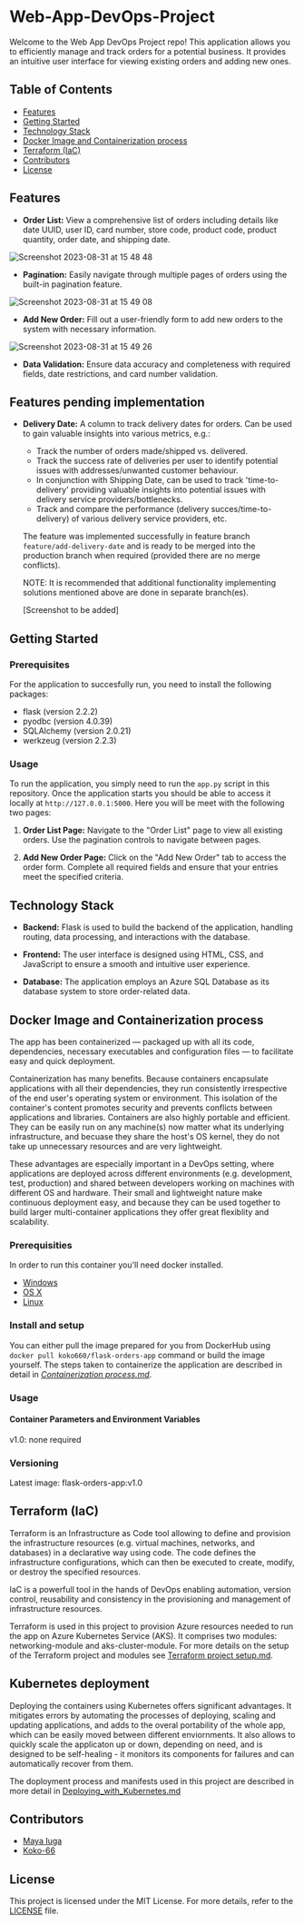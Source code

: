 # Web-App-DevOps-Project

Welcome to the Web App DevOps Project repo! This application allows you to efficiently manage and track orders for a potential business. It provides an intuitive user interface for viewing existing orders and adding new ones.

## Table of Contents

- [Features](#features)
- [Getting Started](#getting-started)
- [Technology Stack](#technology-stack)
- [Docker Image and Containerization process](#docker-image-and-containerization-process)
- [Terraform (IaC)](#terraform-iac)
- [Contributors](#contributors)
- [License](#license)

## Features

- **Order List:** View a comprehensive list of orders including details like date UUID, user ID, card number, store code, product code, product quantity, order date, and shipping date.
  
![Screenshot 2023-08-31 at 15 48 48](https://github.com/maya-a-iuga/Web-App-DevOps-Project/assets/104773240/3a3bae88-9224-4755-bf62-567beb7bf692)

- **Pagination:** Easily navigate through multiple pages of orders using the built-in pagination feature.
  
![Screenshot 2023-08-31 at 15 49 08](https://github.com/maya-a-iuga/Web-App-DevOps-Project/assets/104773240/d92a045d-b568-4695-b2b9-986874b4ed5a)

- **Add New Order:** Fill out a user-friendly form to add new orders to the system with necessary information.
  
![Screenshot 2023-08-31 at 15 49 26](https://github.com/maya-a-iuga/Web-App-DevOps-Project/assets/104773240/83236d79-6212-4fc3-afa3-3cee88354b1a)

- **Data Validation:** Ensure data accuracy and completeness with required fields, date restrictions, and card number validation.

## Features pending implementation
- **Delivery Date:** A column to track delivery dates for orders. Can be used to gain valuable insights into various metrics, e.g.:
    - Track the number of orders made/shipped vs. delivered.
    - Track the success rate of deliveries per user to identify potential issues with addresses/unwanted customer behaviour.
    - In conjunction with Shipping Date, can be used to track 'time-to-delivery' providing valuable insights into potential issues with delivery service providers/bottlenecks.
    - Track and compare the performance (delivery succes/time-to-delivery) of various delivery service providers, etc.
    
    The feature was implemented successfully in feature branch `feature/add-delivery-date` and is ready to be merged into the production branch when required (provided there are no merge conflicts).

    NOTE: It is recommended that additional functionality implementing solutions mentioned above are done in separate branch(es).
    
    [Screenshot to be added]

## Getting Started

### Prerequisites

For the application to succesfully run, you need to install the following packages:

- flask (version 2.2.2)
- pyodbc (version 4.0.39)
- SQLAlchemy (version 2.0.21)
- werkzeug (version 2.2.3)

### Usage

To run the application, you simply need to run the `app.py` script in this repository. Once the application starts you should be able to access it locally at `http://127.0.0.1:5000`. Here you will be meet with the following two pages:

1. **Order List Page:** Navigate to the "Order List" page to view all existing orders. Use the pagination controls to navigate between pages.

2. **Add New Order Page:** Click on the "Add New Order" tab to access the order form. Complete all required fields and ensure that your entries meet the specified criteria.

## Technology Stack

- **Backend:** Flask is used to build the backend of the application, handling routing, data processing, and interactions with the database.

- **Frontend:** The user interface is designed using HTML, CSS, and JavaScript to ensure a smooth and intuitive user experience.

- **Database:** The application employs an Azure SQL Database as its database system to store order-related data.

## Docker Image and Containerization process

The app has been containerized &mdash; packaged up with all its code, dependencies, necessary executables and configuration files &mdash; to facilitate easy and quick deployment.

Containerization has many benefits. Because containers encapsulate applications with all their dependencies, they run consistently irrespective of the end user's operating system or environment. This isolation of the container's content promotes security and prevents conflicts between applications and libraries. Containers are also highly portable and efficient. They can be easily run on any machine(s) now matter what its underlying infrastructure, and becuase they share the host's OS kernel, they do not take up unnecessary resources and are very lightweight.

These advantages are especially important in a DevOps setting, where applications are deployed across different environments (e.g. development, test, production) and shared between developers working on machines with different OS and hardware. Their small and lightweight nature make continuous deployment easy, and because they can be used together to build larger multi-container applications they offer great flexiblity and scalability.

### Prerequisities

In order to run this container you'll need docker installed.

* [Windows](https://docs.docker.com/windows/started)
* [OS X](https://docs.docker.com/mac/started/)
* [Linux](https://docs.docker.com/linux/started/)

### Install and setup

You can either pull the image prepared for you from DockerHub using `docker pull koko660/flask-orders-app` command or build the image yourself. The steps taken to containerize the application are described in detail in [_Containerization process.md_](https://github.com/Koko-66/Web-App-DevOps-Project/blob/main/Docs/Containerization_process.md).

### Usage

#### Container Parameters and Environment Variables

v1.0: none required

### Versioning

Latest image: flask-orders-app:v1.0 

## Terraform (IaC)

Terraform is an Infrastructure as Code tool allowing to define and provision the infrastructure resources (e.g. virtual machines, networks, and databases) in a declarative way using code. The code defines the infrastructure configurations, which can then be executed to create, modify, or destroy the specified resources.

IaC is a powerfull tool in the hands of DevOps enabling automation, version control, reusability and consistency in the provisioning and management of infrastructure resources.

Terraform is used in this project to provision Azure resources needed to run the app on Azure Kubernetes Service (AKS). It comprises two modules: networking-module and aks-cluster-module. For more details on the setup of the Terraform project and modules see [Terraform project setup.md](https://github.com/Koko-66/Web-App-DevOps-Project/blob/main/Docs/Terraform_project_setup.md). 

## Kubernetes deployment 

Deploying the containers using Kubernetes offers significant advantages. It mitigates errors by automating the processes of deploying, scaling and updating applications, and adds to the overal portability of the whole app, which can be easily moved between different enviornments. 
It also allows to quickly scale the applicaton up or down, depending on need, and is designed to be self-healing - it monitors its components for failures and can automatically recover from them. 

The doployment process and manifests used in this project are described in more detail in [Deploying_with_Kubernetes.md](https://github.com/Koko-66/Web-App-DevOps-Project/blob/main/Docs/Deploying_with_Kubernetes.md)


## Contributors 

- [Maya Iuga](https://github.com/maya-a-iuga)
- [Koko-66](https://github.com/koko-66)

## License

This project is licensed under the MIT License. For more details, refer to the [LICENSE](LICENSE) file.
